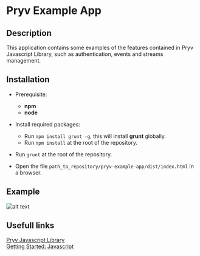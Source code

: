 # Pryv Example App

## Description

This application contains some examples of the features contained in Pryv Javascript Library, such as authentication, events and streams management.

## Installation

* Prerequisite:
    * __npm__
    * __node__

* Install required packages:
  * Run `npm install grunt -g`, this will install __grunt__ globally.
  * Run `npm install` at the root of the repository.

* Run `grunt` at the root of the repository.

* Open the file `path_to_repository/pryv-example-app/dist/index.html` in a browser.

## Example

![alt text](https://github.com/Kerma0/pryv-example-app/blob/master/img/pryv-example-app.jpg)

## Usefull links

[Pryv Javascript Library](https://github.com/pryv/lib-javascript)<br>
[Getting Started: Javascript](http://api.pryv.com/getting-started/javascript/)
